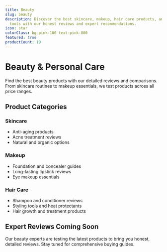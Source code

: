 ```yaml
---
title: Beauty
slug: beauty
description: Discover the best skincare, makeup, hair care products, and beauty
  tools with our honest reviews and expert recommendations.
icon: star
colorClass: bg-pink-100 text-pink-800
featured: true
productCount: 19
---
```


# Beauty & Personal Care

Find the best beauty products with our detailed reviews and comparisons. From skincare routines to makeup essentials, we test products across all price ranges.

## Product Categories

### Skincare
- Anti-aging products
- Acne treatment reviews
- Natural and organic options

### Makeup
- Foundation and concealer guides
- Long-lasting lipstick reviews
- Eye makeup essentials

### Hair Care
- Shampoo and conditioner reviews
- Styling tools and heat protectants
- Hair growth and treatment products

## Expert Reviews Coming Soon
Our beauty experts are testing the latest products to bring you honest, detailed reviews. Stay tuned for comprehensive buying guides.